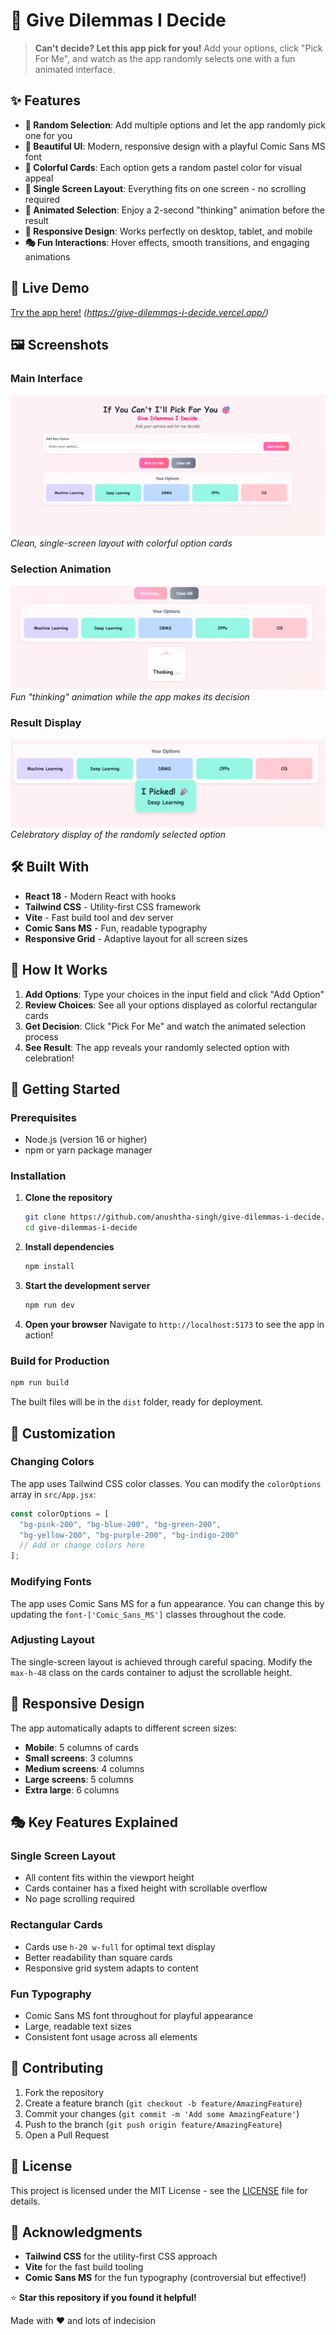 # 🎯 Give Dilemmas I Decide

> **Can't decide? Let this app pick for you!** Add your options, click "Pick For Me", and watch as the app randomly selects one with a fun animated interface.

## ✨ Features

- **🎲 Random Selection**: Add multiple options and let the app randomly pick one for you
- **🎨 Beautiful UI**: Modern, responsive design with a playful Comic Sans MS font
- **🌈 Colorful Cards**: Each option gets a random pastel color for visual appeal
- **📱 Single Screen Layout**: Everything fits on one screen - no scrolling required
- **🔄 Animated Selection**: Enjoy a 2-second "thinking" animation before the result
- **📱 Responsive Design**: Works perfectly on desktop, tablet, and mobile
- **🎭 Fun Interactions**: Hover effects, smooth transitions, and engaging animations

## 🚀 Live Demo

[Try the app here!](#) *(https://give-dilemmas-i-decide.vercel.app/)*

## 🖼️ Screenshots

### Main Interface
![Main Interface](screenshots/Main.png)
*Clean, single-screen layout with colorful option cards*

### Selection Animation
![Selection Animation](screenshots/Selecting.png)
*Fun "thinking" animation while the app makes its decision*

### Result Display
![Result Display](screenshots/Result.png)
*Celebratory display of the randomly selected option*

## 🛠️ Built With

- **React 18** - Modern React with hooks
- **Tailwind CSS** - Utility-first CSS framework
- **Vite** - Fast build tool and dev server
- **Comic Sans MS** - Fun, readable typography
- **Responsive Grid** - Adaptive layout for all screen sizes

## 🎯 How It Works

1. **Add Options**: Type your choices in the input field and click "Add Option"
2. **Review Choices**: See all your options displayed as colorful rectangular cards
3. **Get Decision**: Click "Pick For Me" and watch the animated selection process
4. **See Result**: The app reveals your randomly selected option with celebration!

## 🚀 Getting Started

### Prerequisites
- Node.js (version 16 or higher)
- npm or yarn package manager

### Installation

1. **Clone the repository**
   ```bash
   git clone https://github.com/anushtha-singh/give-dilemmas-i-decide.git
   cd give-dilemmas-i-decide
   ```

2. **Install dependencies**
   ```bash
   npm install
   ```

3. **Start the development server**
   ```bash
   npm run dev
   ```

4. **Open your browser**
   Navigate to `http://localhost:5173` to see the app in action!

### Build for Production

```bash
npm run build
```

The built files will be in the `dist` folder, ready for deployment.

## 🎨 Customization

### Changing Colors
The app uses Tailwind CSS color classes. You can modify the `colorOptions` array in `src/App.jsx`:

```javascript
const colorOptions = [
  "bg-pink-200", "bg-blue-200", "bg-green-200", 
  "bg-yellow-200", "bg-purple-200", "bg-indigo-200"
  // Add or change colors here
];
```

### Modifying Fonts
The app uses Comic Sans MS for a fun appearance. You can change this by updating the `font-['Comic_Sans_MS']` classes throughout the code.

### Adjusting Layout
The single-screen layout is achieved through careful spacing. Modify the `max-h-48` class on the cards container to adjust the scrollable height.

## 📱 Responsive Design

The app automatically adapts to different screen sizes:
- **Mobile**: 5 columns of cards
- **Small screens**: 3 columns
- **Medium screens**: 4 columns  
- **Large screens**: 5 columns
- **Extra large**: 6 columns

## 🎭 Key Features Explained

### Single Screen Layout
- All content fits within the viewport height
- Cards container has a fixed height with scrollable overflow
- No page scrolling required

### Rectangular Cards
- Cards use `h-20 w-full` for optimal text display
- Better readability than square cards
- Responsive grid system adapts to content

### Fun Typography
- Comic Sans MS font throughout for playful appearance
- Large, readable text sizes
- Consistent font usage across all elements

## 🤝 Contributing

1. Fork the repository
2. Create a feature branch (`git checkout -b feature/AmazingFeature`)
3. Commit your changes (`git commit -m 'Add some AmazingFeature'`)
4. Push to the branch (`git push origin feature/AmazingFeature`)
5. Open a Pull Request

## 📄 License

This project is licensed under the MIT License - see the [LICENSE](LICENSE) file for details.

## 🙏 Acknowledgments

- **Tailwind CSS** for the utility-first CSS approach
- **Vite** for the fast build tooling
- **Comic Sans MS** for the fun typography (controversial but effective!)

⭐ **Star this repository if you found it helpful!**

Made with ❤️ and lots of indecision
